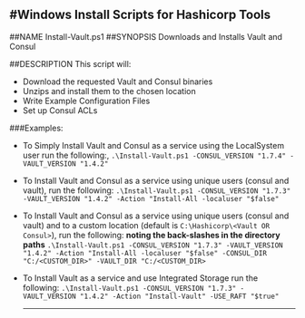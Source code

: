 #Windows Install Scripts for Hashicorp Tools
---
##NAME
  Install-Vault.ps1
##SYNOPSIS
  Downloads and Installs Vault and Consul
  
##DESCRIPTION
  This script will:
  * Download the requested Vault and Consul binaries
  * Unzips and install them to the chosen location
  * Write Example Configuration Files
  * Set up Consul ACLs

###Examples: 
* To Simply Install Vault and Consul as a service using the LocalSystem user run the following:,
  `.\Install-Vault.ps1 -CONSUL_VERSION "1.7.4" -VAULT_VERSION "1.4.2"`

* To Install Vault and Consul as a service using unique users (consul and vault), run the following:
  `.\Install-Vault.ps1 -CONSUL_VERSION "1.7.3" -VAULT_VERSION "1.4.2" -Action "Install-All -localuser "$false"`
  
* To Install Vault and Consul as a service using unique users (consul and vault) and to a custom location (default is `C:\Hashicorp\<Vault OR Consul>`), run the following: **noting the back-slashes in the directory paths**
  `.\Install-Vault.ps1 -CONSUL_VERSION "1.7.3" -VAULT_VERSION "1.4.2" -Action "Install-All -localuser "$false" -CONSUL_DIR "C:/<CUSTOM_DIR>" -VAULT_DIR "C:/<CUSTOM_DIR>`  
  
* To Install Vault as a service and use Integrated Storage run the following:
  `.\Install-Vault.ps1 -CONSUL_VERSION "1.7.3" -VAULT_VERSION "1.4.2" -Action "Install-Vault" -USE_RAFT "$true"`

  ---
